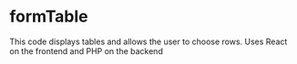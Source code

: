 # formTable
This code displays tables and allows the user to choose rows. Uses React on the frontend and PHP on the backend
